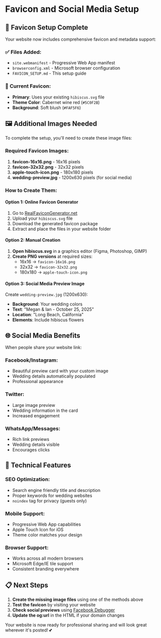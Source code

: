 # Favicon and Social Media Setup

## 🎨 Favicon Setup Complete

Your website now includes comprehensive favicon and metadata support:

### ✅ **Files Added:**
- `site.webmanifest` - Progressive Web App manifest
- `browserconfig.xml` - Microsoft browser configuration
- `FAVICON_SETUP.md` - This setup guide

### 📱 **Current Favicon:**
- **Primary**: Uses your existing `hibiscus.svg` file
- **Theme Color**: Cabernet wine red (`#5C0F2B`)
- **Background**: Soft blush (`#FAF5F6`)

## 🖼️ **Additional Images Needed**

To complete the setup, you'll need to create these image files:

### **Required Favicon Images:**
1. **favicon-16x16.png** - 16x16 pixels
2. **favicon-32x32.png** - 32x32 pixels  
3. **apple-touch-icon.png** - 180x180 pixels
4. **wedding-preview.jpg** - 1200x630 pixels (for social media)

### **How to Create Them:**

#### **Option 1: Online Favicon Generator**
1. Go to [RealFaviconGenerator.net](https://realfavicongenerator.net/)
2. Upload your `hibiscus.svg` file
3. Download the generated favicon package
4. Extract and place the files in your website folder

#### **Option 2: Manual Creation**
1. **Open hibiscus.svg** in a graphics editor (Figma, Photoshop, GIMP)
2. **Create PNG versions** at required sizes:
   - 16x16 → `favicon-16x16.png`
   - 32x32 → `favicon-32x32.png`
   - 180x180 → `apple-touch-icon.png`

#### **Option 3: Social Media Preview Image**
Create `wedding-preview.jpg` (1200x630):
- **Background**: Your wedding colors
- **Text**: "Megan & Ian - October 25, 2025"
- **Location**: "Long Beach, California"
- **Elements**: Include hibiscus flowers

## 🌐 **Social Media Benefits**

When people share your website link:

### **Facebook/Instagram:**
- Beautiful preview card with your custom image
- Wedding details automatically populated
- Professional appearance

### **Twitter:**
- Large image preview
- Wedding information in the card
- Increased engagement

### **WhatsApp/Messages:**
- Rich link previews
- Wedding details visible
- Encourages clicks

## 🔧 **Technical Features**

### **SEO Optimization:**
- Search engine friendly title and description
- Proper keywords for wedding websites
- `noindex` tag for privacy (guests only)

### **Mobile Support:**
- Progressive Web App capabilities
- Apple Touch Icon for iOS
- Theme color matches your design

### **Browser Support:**
- Works across all modern browsers
- Microsoft Edge/IE tile support
- Consistent branding everywhere

## 📋 **Next Steps**

1. **Create the missing image files** using one of the methods above
2. **Test the favicon** by visiting your website
3. **Check social previews** using [Facebook Debugger](https://developers.facebook.com/tools/debug/)
4. **Update the og:url** in the HTML if your domain changes

Your website is now ready for professional sharing and will look great wherever it's posted! 💕